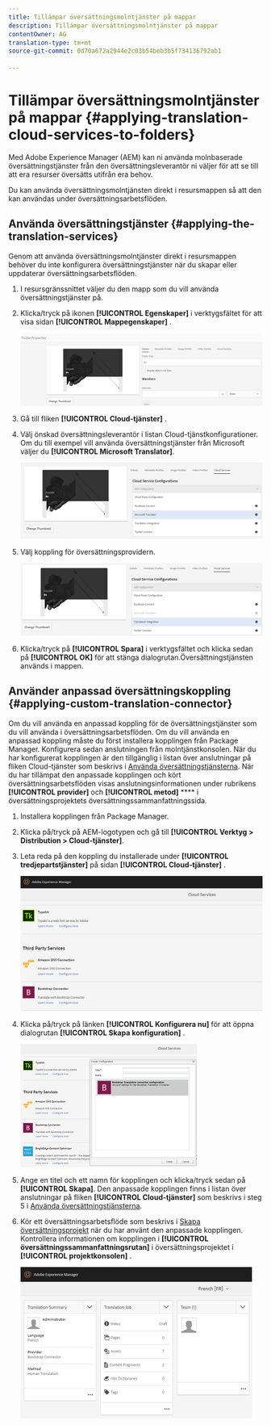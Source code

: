 ```yaml
---
title: Tillämpar översättningsmolntjänster på mappar
description: Tillämpar översättningsmolntjänster på mappar
contentOwner: AG
translation-type: tm+mt
source-git-commit: 0d70a672a2944e2c03b54beb3b5f734136792ab1

---
```



# Tillämpar översättningsmolntjänster på mappar {#applying-translation-cloud-services-to-folders}

Med Adobe Experience Manager (AEM) kan ni använda molnbaserade översättningstjänster från den översättningsleverantör ni väljer för att se till att era resurser översätts utifrån era behov.

Du kan använda översättningsmolntjänsten direkt i resursmappen så att den kan användas under översättningsarbetsflöden.

## Använda översättningstjänster {#applying-the-translation-services}

Genom att använda översättningsmolntjänster direkt i resursmappen behöver du inte konfigurera översättningstjänster när du skapar eller uppdaterar översättningsarbetsflöden.

1. I resursgränssnittet väljer du den mapp som du vill använda översättningstjänster på.
1. Klicka/tryck på ikonen **[!UICONTROL Egenskaper]** i verktygsfältet för att visa sidan **[!UICONTROL Mappegenskaper]** .

   ![chlimage_1-215](assets/chlimage_1-215.png)

1. Gå till fliken **[!UICONTROL Cloud-tjänster]** .
1. Välj önskad översättningsleverantör i listan Cloud-tjänstkonfigurationer. Om du till exempel vill använda översättningstjänster från Microsoft väljer du **[!UICONTROL Microsoft Translator]**.

   ![chlimage_1-216](assets/chlimage_1-216.png)

1. Välj koppling för översättningsprovidern.

   ![chlimage_1-217](assets/chlimage_1-217.png)

1. Klicka/tryck på **[!UICONTROL Spara]** i verktygsfältet och klicka sedan på **[!UICONTROL OK]** för att stänga dialogrutan.Översättningstjänsten används i mappen.

## Använder anpassad översättningskoppling {#applying-custom-translation-connector}

Om du vill använda en anpassad koppling för de översättningstjänster som du vill använda i översättningsarbetsflöden. Om du vill använda en anpassad koppling måste du först installera kopplingen från Package Manager. Konfigurera sedan anslutningen från molntjänstkonsolen. När du har konfigurerat kopplingen är den tillgänglig i listan över anslutningar på fliken Cloud-tjänster som beskrivs i [Använda översättningstjänsterna](transition-cloud-services.md#applying-the-translation-services). När du har tillämpat den anpassade kopplingen och kört översättningsarbetsflöden visas anslutningsinformationen under rubrikens **[!UICONTROL provider]** och **[!UICONTROL metod]** **** i översättningsprojektets översättningssammanfattningssida.

1. Installera kopplingen från Package Manager.
1. Klicka på/tryck på AEM-logotypen och gå till **[!UICONTROL Verktyg > Distribution > Cloud-tjänster]**.
1. Leta reda på den koppling du installerade under **[!UICONTROL tredjepartstjänster]** på sidan **[!UICONTROL Cloud-tjänster]** .

   ![chlimage_1-218](assets/chlimage_1-218.png)

1. Klicka på/tryck på länken **[!UICONTROL Konfigurera nu]** för att öppna dialogrutan **[!UICONTROL Skapa konfiguration]** .

   ![chlimage_1-219](assets/chlimage_1-219.png)

1. Ange en titel och ett namn för kopplingen och klicka/tryck sedan på **[!UICONTROL Skapa]**. Den anpassade kopplingen finns i listan över anslutningar på fliken **[!UICONTROL Cloud-tjänster]** som beskrivs i steg 5 i [Använda översättningstjänsterna](#applying-the-translation-services).
1. Kör ett översättningsarbetsflöde som beskrivs i [Skapa översättningsprojekt](translation-projects.md) när du har använt den anpassade kopplingen. Kontrollera informationen om kopplingen i **[!UICONTROL översättningssammanfattningsrutan]** i översättningsprojektet i **[!UICONTROL projektkonsolen]** .

   ![chlimage_1-220](assets/chlimage_1-220.png)
